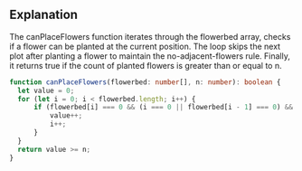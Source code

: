## Explanation

The canPlaceFlowers function iterates through the flowerbed array, checks if a flower can be planted at the current position. The loop skips the next plot after planting a flower to maintain the no-adjacent-flowers rule. Finally, it returns true if the count of planted flowers is greater than or equal to n.

```typescript
function canPlaceFlowers(flowerbed: number[], n: number): boolean {
  let value = 0;
  for (let i = 0; i < flowerbed.length; i++) {
      if (flowerbed[i] === 0 && (i === 0 || flowerbed[i - 1] === 0) && (i === flowerbed.length - 1 || flowerbed[i + 1] === 0)) {
          value++;
          i++;
      }
  }
  return value >= n;
}
```